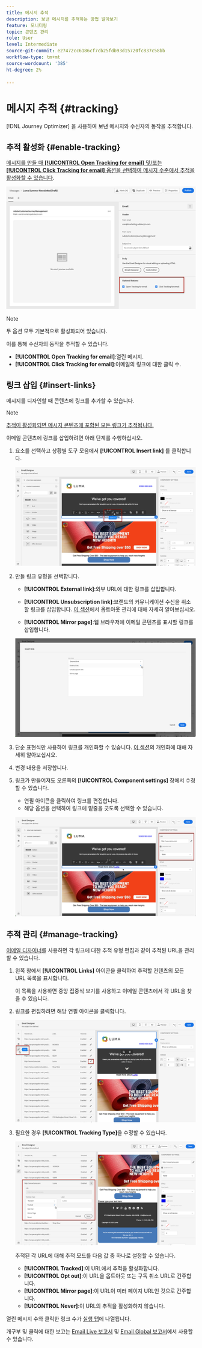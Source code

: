 ```yaml
---
title: 메시지 추적
description: 보낸 메시지를 추적하는 방법 알아보기
feature: 모니터링
topic: 콘텐츠 관리
role: User
level: Intermediate
source-git-commit: e27472cc6186cf7cb25fdb93d15720fc837c58bb
workflow-type: tm+mt
source-wordcount: '385'
ht-degree: 2%

---
```


# 메시지 추적 {#tracking}

[!DNL Journey Optimizer] 을 사용하여 보낸 메시지와 수신자의 동작을 추적합니다.

## 추적 활성화 {#enable-tracking}

[메시지를 만들 때 **[!UICONTROL Open Tracking for email]** 및/또는 **[!UICONTROL Click Tracking for email]** 옵션을 선택하여 메시지 수준에서 추적을 활성화할 수 있습니다](create-message.md).

![](assets/message-tracking.png)

>[!NOTE]
>
>두 옵션 모두 기본적으로 활성화되어 있습니다.

이를 통해 수신자의 동작을 추적할 수 있습니다.
* **[!UICONTROL Open Tracking for email]**:열린 메시지.
* **[!UICONTROL Click Tracking for email]**:이메일의 링크에 대한 클릭 수.

## 링크 삽입 {#insert-links}

메시지를 디자인할 때 콘텐츠에 링크를 추가할 수 있습니다.

>[!NOTE]
>
>[추적이 활성화되면 메시지 콘텐츠에 포함된 모든 링크가 추적됩니다.](#enable-tracking)

이메일 콘텐츠에 링크를 삽입하려면 아래 단계를 수행하십시오.

1. 요소를 선택하고 상황별 도구 모음에서 **[!UICONTROL Insert link]** 를 클릭합니다.

   ![](assets/message-tracking-insert-link.png)

1. 만들 링크 유형을 선택합니다.

   * **[!UICONTROL External link]**:외부 URL에 대한 링크를 삽입합니다.

   * **[!UICONTROL Unsubscription link]**:브랜드의 커뮤니케이션 수신을 취소할 링크를 삽입합니다. [이 섹션](consent.md#opt-out-management)에서 옵트아웃 관리에 대해 자세히 알아보십시오.

   * **[!UICONTROL Mirror page]**:웹 브라우저에 이메일 콘텐츠를 표시할 링크를 삽입합니다.

   ![](assets/message-tracking-links.png)

1. 단순 표현식만 사용하여 링크를 개인화할 수 있습니다. [이 섹션](personalization/personalization-syntax.md)의 개인화에 대해 자세히 알아보십시오.

1. 변경 내용을 저장합니다.

1. 링크가 만들어져도 오른쪽의 **[!UICONTROL Component settings]** 창에서 수정할 수 있습니다.

   * 연필 아이콘을 클릭하여 링크를 편집합니다.
   * 해당 옵션을 선택하여 링크에 밑줄을 긋도록 선택할 수 있습니다.

   ![](assets/message-tracking-link-settings.png)

## 추적 관리 {#manage-tracking}

[이메일 디자이너](create-email-content.md)를 사용하면 각 링크에 대한 추적 유형 편집과 같이 추적된 URL을 관리할 수 있습니다.

1. 왼쪽 창에서 **[!UICONTROL Links]** 아이콘을 클릭하여 추적할 컨텐츠의 모든 URL 목록을 표시합니다.

   이 목록을 사용하면 중앙 집중식 보기를 사용하고 이메일 콘텐츠에서 각 URL을 찾을 수 있습니다.

1. 링크를 편집하려면 해당 연필 아이콘을 클릭합니다.

   ![](assets/message-tracking-edit-links.png)

1. 필요한 경우 **[!UICONTROL Tracking Type]**&#x200B;을 수정할 수 있습니다.


   ![](assets/message-tracking-edit-a-link.png)

   추적된 각 URL에 대해 추적 모드를 다음 값 중 하나로 설정할 수 있습니다.

   * **[!UICONTROL Tracked]**:이 URL에서 추적을 활성화합니다.
   * **[!UICONTROL Opt out]**:이 URL을 옵트아웃 또는 구독 취소 URL로 간주합니다.
   * **[!UICONTROL Mirror page]**:이 URL이 미러 페이지 URL인 것으로 간주합니다.
   * **[!UICONTROL Never]**:이 URL의 추적을 활성화하지 않습니다.  <!--This information is saved: if the URL appears again in a future message, its tracking is automatically deactivated.-->

열린 메시지 수와 클릭한 링크 수가 [실행 탭](message-monitoring.md)에 나열됩니다.

개구부 및 클릭에 대한 보고는 [Email Live 보고서](reports/email-live-report.md) 및 [Email Global 보고서](reports/email-global-report.md)에서 사용할 수 있습니다.


